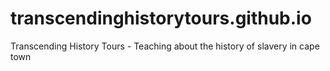 # transcendinghistorytours.github.io
Transcending History Tours - Teaching about the history of slavery in cape town
